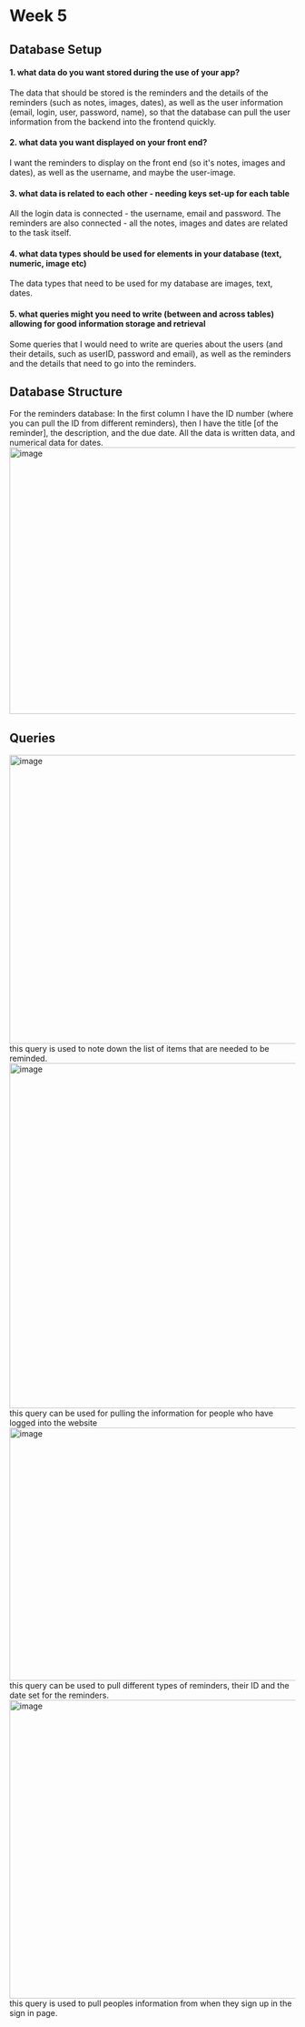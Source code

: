 # Week 5 
## Database Setup
#### 1. what data do you want stored during the use of your app?
The data that should be stored is the reminders and the details of the reminders (such as notes, images, dates), as well as the user information (email, login, user, password, name), so that the database can pull the user information from the backend into the frontend quickly.
#### 2. what data you want displayed on your front end?
I want the reminders to display on the front end (so it's notes, images and dates), as well as the username, and maybe the user-image.
#### 3. what data is related to each other - needing keys set-up for each table
All the login data is connected - the username, email and password. The reminders are also connected - all the notes, images and dates are related to the task itself.

#### 4. what data types should be used for elements in your database (text, numeric, image etc)
The data types that need to be used for my database are images, text, dates.

#### 5. what queries might you need to write (between and across tables) allowing for good information storage and retrieval
Some queries that I would need to write are queries about the users (and their details, such as userID, password and email), as well as the reminders and the details that need to go into the reminders.

## Database Structure
For the reminders database: In the first column I have the ID number (where you can pull the ID from different reminders), then I have the title [of the reminder], the description, and the due date. All the data is written data, and numerical data for dates. <br> <img width="979" height="469" alt="image" src="https://github.com/user-attachments/assets/1011da43-067c-4b2b-bf71-919eda96454b" />

## Queries
<img width="722" height="508" alt="image" src="https://github.com/user-attachments/assets/a52173fa-d450-4ef4-aeea-f4dce3c5a4b9" /> <br> this query is used to note down the list of items that are needed to be reminded. <br> <img width="1128" height="607" alt="image" src="https://github.com/user-attachments/assets/46772769-1deb-49de-a2f9-3f4cf733f11c" /> <br> this query can be used for pulling the information for people who have logged into the website <br> <img width="913" height="445" alt="image" src="https://github.com/user-attachments/assets/3e2720fa-2bd1-49cb-9a1a-c37d4d6dd450" /> <br> this query can be used to pull different types of reminders, their ID and the date set for the reminders. <br> <img width="1153" height="525" alt="image" src="https://github.com/user-attachments/assets/d0919cfe-b82a-4457-9209-23a717c771b8" /> <br> this query is used to pull peoples information from when they sign up in the sign in page.




